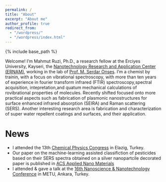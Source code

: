 ```yaml
---
permalink: /
title: "About"
excerpt: "About me"
author_profile: true
redirect_from: 
  - "/wordpress/"
  - "/wordpress/index.html"
---
```


{% include base_path %}

Welcome! I’m Mahmut Ruzi, Ph.D., a research fellow at the Erciyes University, Kayseri, the [Nanotechnology Research and Application Center (ERNAM)](https://ernam.erciyes.edu.tr), working in the lab of [Prof. M. Serdar Onses](http://www.onseslab.com). I’m a chemist by trainin, with a focus on vibrational spectroscopy, with more than ten years of experience in fourier transform infrared (FTIR) spectroscopy,spectral acquisition, intepretation,and quatum mechanical calculations of rovibrational properties of molecules. Recently shifted focused onto more practical aspects such as fabrication of plasmonic nanostructures for surface enhanced infrared absorption (SEIRA) and Raman scattering (SERS). Another interesting research area is fabrication and characterization of super water repellent coatings and surfaces, and their application. 

# News
-  I attended the 13th [Chemical Physics Congress](https://lnkd.in/deWeuSTg) in Elazig, Turkey. 
-  Our paper on the machine-learning assisted classifiction of pesticides based on their SERS spectra obtained on a silver nanopartcile decorated paper is       published in [ACS Applied Nano Materials](https://doi.org/10.1021/acsanm.2c02897)
-  I attended & gave a talk at the [16th Nanoscience & Nanotechnology Conference](https://nanotr.org/en/) in METU, Ankara, Turkey. 

